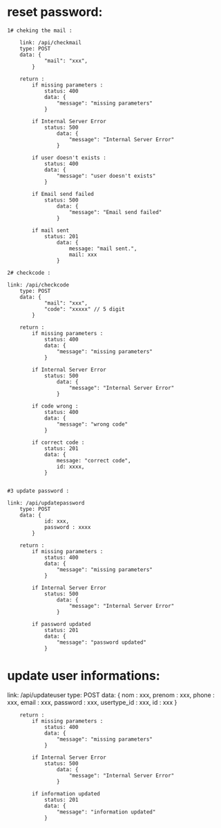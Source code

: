 # reset password:

    1# cheking the mail :

        link: /api/checkmail
        type: POST
        data: {
                "mail": "xxx",
            }

        return :
            if missing parameters :
                status: 400
                data: {
                    "message": "missing parameters"
                }
            
            if Internal Server Error
                status: 500
                    data: {
                        "message": "Internal Server Error"
                    }

            if user doesn't exists :
                status: 400
                data: {
                    "message": "user doesn't exists"
                }
            
            if Email send failed
                status: 500
                    data: {
                        "message": "Email send failed"
                    }

            if mail sent
                status: 201
                    data: {
                        message: "mail sent.", 
                        mail: xxx
                    }

    2# checkcode :

    link: /api/checkcode
        type: POST
        data: {
                "mail": "xxx",
                "code": "xxxxx" // 5 digit
            }
        
        return :
            if missing parameters :
                status: 400
                data: {
                    "message": "missing parameters"
                }
            
            if Internal Server Error
                status: 500
                    data: {
                        "message": "Internal Server Error"
                    }
            
            if code wrong :
                status: 400
                data: {
                    "message": "wrong code"
                }
            
            if correct code :
                status: 201
                data: {
                    message: "correct code",
                    id: xxxx,
                }


    #3 update password :

    link: /api/updatepassword
        type: POST
        data: {
                id: xxx, 
                password : xxxx
            }
        
        return :
            if missing parameters :
                status: 400
                data: {
                    "message": "missing parameters"
                }
            
            if Internal Server Error
                status: 500
                    data: {
                        "message": "Internal Server Error"
                    }

            if password updated
                status: 201
                data: {
                    "message": "password updated"
                }


# update user informations:

link: /api/updateuser
        type: POST
        data: {
                nom : xxx, 
                prenom : xxx, 
                phone : xxx, 
                email : xxx, 
                password : xxx, 
                usertype_id : xxx, 
                id : xxx
            }

        return :
            if missing parameters :
                status: 400
                data: {
                    "message": "missing parameters"
                }
            
            if Internal Server Error
                status: 500
                    data: {
                        "message": "Internal Server Error"
                    }
            
            if information updated
                status: 201
                data: {
                    "message": "information updated"
                }






